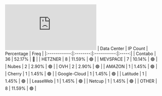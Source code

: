 ![Diagramm](https://github.com/111STAVR111/props/blob/main/Story/Decentralization/1/README.md)
| Data Center | IP Count | Percentage | Freq |
|:------------:|:--------:|:-----------:|:-----:|
| Contabo | 36 | 52.17% | 🔴 |
| HETZNER | 8 | 11.59% | 🟢 |
| MEVSPACE | 7 | 10.14% | 🟢 |
| Nubes | 2 | 2.90% | 🟢 |
| OVH | 2 | 2.90% | 🟢 |
| AMAZON | 1 | 1.45% | 🟢 |
| Cherry | 1 | 1.45% | 🟢 |
| Google-Cloud | 1 | 1.45% | 🟢 |
| Latitude | 1 | 1.45% | 🟢 |
| LeaseWeb | 1 | 1.45% | 🟢 |
| Netcup | 1 | 1.45% | 🟢 |
| OTHER | 8 | 11.59% | 🟢 |